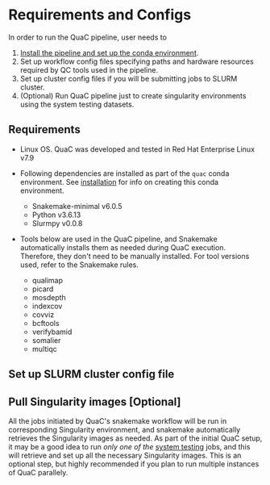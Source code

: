 # Requirements and Configs

In order to run the QuaC pipeline, user needs to

1. [Install the pipeline and set up the conda environment](./installation.md).
2. Set up workflow config files specifying paths and hardware resources required by QC tools used in the pipeline.
3. Set up cluster config files if you will be submitting jobs to SLURM cluster.
4. (Optional) Run QuaC pipeline just to create singularity environments using the system testing datasets.

## Requirements

- Linux OS. QuaC was developed and tested in Red Hat Enterprise Linux  v7.9



- Following dependencies are installed as part of the `quac` conda environment. See [installation](./installation.md)
  for info on creating this conda environment.
    - Snakemake-minimal v6.0.5
    - Python v3.6.13
    - Slurmpy v0.0.8

- Tools below are used in the QuaC pipeline, and Snakemake automatically installs them as needed during QuaC execution.
  Therefore, they don't need to be manually installed. For tool versions used, refer to the Snakemake rules.
    - qualimap
    - picard
    - mosdepth
    - indexcov
    - covviz
    - bcftools
    - verifybamid
    - somalier
    - multiqc




## Set up SLURM cluster config file




## Pull Singularity images [Optional]

All the jobs initiated by QuaC's snakemake workflow will be run in corresponding Singularity environment, and snakemake
automatically retrieves the Singularity images as needed. As part of the initial QuaC setup, it may be a good idea to
run _only one of the_ [system testing](./system_testing.md) jobs, and this will retrieve and set up all the necessary
Singularity images. This is an optional step, but highly recommended if you plan to run multiple instances of QuaC
parallely. 

